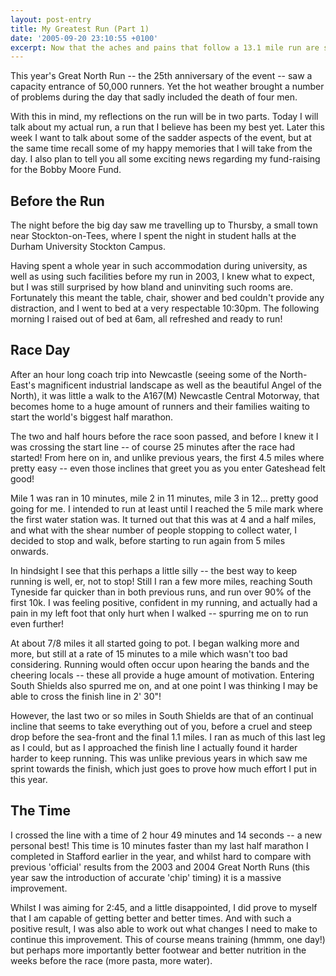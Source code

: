 ```yaml
---
layout: post-entry
title: My Greatest Run (Part 1)
date: '2005-09-20 23:10:55 +0100'
excerpt: Now that the aches and pains that follow a 13.1 mile run are slowly starting to disappear, time to tell you all about the 25th Great North Run.
---
```

This year's Great North Run -- the 25th anniversary of the event -- saw a capacity entrance of 50,000 runners. Yet the hot weather brought a number of problems during the day that sadly included the death of four men.

With this in mind, my reflections on the run will be in two parts. Today I will talk about my actual run, a run that I believe has been my best yet. Later this week I want to talk about some of the sadder aspects of the event, but at the same time recall some of my happy memories that I will take from the day. I also plan to tell you all some exciting news regarding my fund-raising for the Bobby Moore Fund.

## Before the Run
The night before the big day saw me travelling up to Thursby, a small town near Stockton-on-Tees, where I spent the night in student halls at the Durham University Stockton Campus.

Having spent a whole year in such accommodation during university, as well as using such facilities before my run in 2003, I knew what to expect, but I was still surprised by how bland and uninviting such rooms are. Fortunately this meant the table, chair, shower and bed couldn't provide any distraction, and I went to bed at a very respectable 10:30pm. The following morning I raised out of bed at 6am, all refreshed and ready to run!

## Race Day
After an hour long coach trip into Newcastle (seeing some of the North-East's magnificent industrial landscape as well as the beautiful Angel of the North), it was little a walk to the A167(M) Newcastle Central Motorway, that becomes home to a huge amount of runners and their families waiting to start the world's biggest half marathon.

The two and half hours before the race soon passed, and before I knew it I was crossing the start line  --  of course 25 minutes after the race had started!  From here on in, and unlike previous years, the first 4.5 miles where pretty easy -- even those inclines that greet you as you enter Gateshead felt good!

Mile 1 was ran in 10 minutes, mile 2 in 11 minutes, mile 3 in 12... pretty good going for me. I intended to run at least until I reached the 5 mile mark where the first water station was. It turned out that this was at 4 and a half miles, and what with the shear number of people stopping to collect water, I decided to stop and walk, before starting to run again from 5 miles onwards.

In hindsight I see that this perhaps a little silly -- the best way to keep running is well, er, not to stop! Still I ran a few more miles, reaching South Tyneside far quicker than in both previous runs, and run over 90% of the first 10k. I was feeling positive, confident in my running, and actually had a pain in my left foot that only hurt when I walked -- spurring me on to run even further!

At about 7/8 miles it all started going to pot. I began walking more and more, but still at a rate of 15 minutes to a mile which wasn't too bad considering. Running would often occur upon hearing the bands and the cheering locals -- these all provide a huge amount of motivation. Entering South Shields also spurred me on, and at one point I was thinking I may be able to cross the finish line in 2' 30"!

However, the last two or so miles in South Shields are that of an continual incline that seems to take everything out of you, before a cruel and steep drop before the sea-front and the final 1.1 miles. I ran as much of this last leg as I could, but as I approached the finish line I actually found it harder harder to keep running. This was unlike previous years in which saw me sprint towards the finish, which just goes to prove how much effort I put in this year.

## The Time
I crossed the line with a time of 2 hour 49 minutes and 14 seconds -- a new personal best! This time is 10 minutes faster than my last half marathon I completed in Stafford earlier in the year, and whilst hard to compare with previous 'official' results from the 2003 and 2004 Great North Runs (this year saw the introduction of accurate 'chip' timing) it is a massive improvement.

Whilst I was aiming for 2:45, and a little disappointed, I did prove to myself that I am capable of getting better and better times. And with such a positive result, I was also able to work out what changes I need to make to continue this improvement. This of course means training (hmmm, one day!) but perhaps more importantly better footwear and better nutrition in the weeks before the race (more pasta, more water).